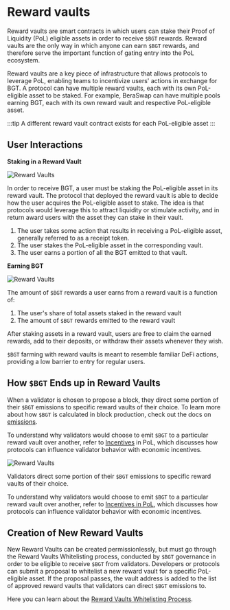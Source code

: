 # Reward vaults

Reward vaults are smart contracts in which users can stake their Proof of Liquidity (PoL) eligible assets in order to receive `$BGT` rewards. Reward vaults are the only way in which anyone can earn `$BGT` rewards, and therefore serve the important function of gating entry into the PoL ecosystem.

Reward vaults are a key piece of infrastructure that allows protocols to leverage PoL, enabling teams to incentivize users' actions in exchange for BGT. A protocol can have multiple reward vaults, each with its own PoL-eligible asset to be staked. For example, BeraSwap can have multiple pools earning BGT, each with its own reward vault and respective PoL-eligible asset.

:::tip
A different reward vault contract exists for each PoL-eligible asset
:::

## User Interactions

**Staking in a Reward Vault**

![Reward Vaults](/assets/reward-vaults.png)

In order to receive BGT, a user must be staking the PoL-eligible asset in its reward vault. The protocol that deployed the reward vault is able to decide how the user acquires the PoL-eligible asset to stake. The idea is that protocols would leverage this to attract liquidity or stimulate activity, and in return award users with the asset they can stake in their vault.

1. The user takes some action that results in receiving a PoL-eligible asset, generally referred to as a receipt token.
2. The user stakes the PoL-eligible asset in the corresponding vault.
3. The user earns a portion of all the BGT emitted to that vault.

**Earning BGT**

![Reward Vaults](/assets/reward-vault-staking.jpg)

The amount of `$BGT` rewards a user earns from a reward vault is a function of:

1. The user's share of total assets staked in the reward vault
2. The amount of `$BGT` rewards emitted to the reward vault

After staking assets in a reward vault, users are free to claim the earned rewards, add to their deposits, or withdraw their assets whenever they wish.

`$BGT` farming with reward vaults is meant to resemble familiar DeFi actions, providing a low barrier to entry for regular users.

## How `$BGT` Ends up in Reward Vaults

When a validator is chosen to propose a block, they direct some portion of their `$BGT` emissions to specific reward vaults of their choice. To learn more about how `$BGT` is calculated in block production, check out the docs on [emissions](./bgtmath.md).

To understand why validators would choose to emit `$BGT` to a particular reward vault over another, refer to [Incentives](./incentives.md) in PoL, which discusses how protocols can influence validator behavior with economic incentives.

![Reward Vaults](/assets/rewardallocation.png)

Validators direct some portion of their `$BGT` emissions to specific reward vaults of their choice.

To understand why validators would choose to emit `$BGT` to a particular reward vault over another, refer to [Incentives in PoL](/learn/pol/incentives), which discusses how protocols can influence validator behavior with economic incentives.

## Creation of New Reward Vaults

New Reward Vaults can be created permissionlessly, but must go through the Reward Vaults Whitelisting process, conducted by `$BGT` governance in order to be eligible to receive `$BGT` from validators. Developers or protocols can submit a proposal to whitelist a new reward vault for a specific PoL-eligible asset. If the proposal passes, the vault address is added to the list of approved reward vaults that validators can direct `$BGT` emissions to.

Here you can learn about the [Reward Vaults Whitelisting Process](/learn/governance/rewardvault).
